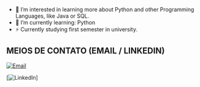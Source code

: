- 👀 I’m interested in learning more about Python and other Programming Languages, like Java or SQL.
- 🌱 I’m currently learning: Python
- ⚡ Currently studying first semester in university.

<!---
HugoSouza75/HugoSouza75 is a ✨ special ✨ repository because its `README.md` (this file) appears on your GitHub profile.
You can click the Preview link to take a look at your changes.
--->
## MEIOS DE CONTATO (EMAIL / LINKEDIN)

[![Email](https://img.shields.io/badge/Email-hugoabsouza@sempreceub.com-red?style=flat-square&logo=gmail)](mailto:hugoabsouza@sempreceub.com)


[![LinkedIn]([https://img.shields.io/badge/LinkedIn-Perfil-blue?style=flat-square&logo=linkedin]([https://www.linkedin.com/in/hugo-antonio-bezerra-de-souza-676170365/?trk=opento_sprofile_topcard](https://www.linkedin.com/in/hugo-antonio-bezerra-de-souza-676170365/?trk=opento_sprofile_topcard)))]
